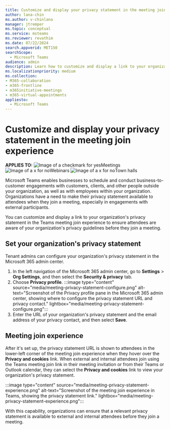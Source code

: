 ```yaml
---
title: Customize and display your privacy statement in the meeting join experience
author: lana-chin
ms.author: v-chinlana
manager: jtremper
ms.topic: conceptual
ms.service: msteams
ms.reviewer: revathim
ms.date: 07/22/2024
search.appverid: MET150
searchScope:
  - Microsoft Teams
audience: admin
description: Learn how to customize and display a link to your organization's privacy statement in the Teams meeting join experience. 
ms.localizationpriority: medium
ms.collection: 
- M365-collaboration
- m365-frontline
- m365initiative-meetings
- m365-virtual-appointments 
appliesto: 
  - Microsoft Teams
---
```


# Customize and display your privacy statement in the meeting join experience

**APPLIES TO:** ![Image of a checkmark for yes](/office/media/icons/success-teams.png)Meetings ![Image of a x for no](/office/media/icons/cancel-teams.png)Webinars ![Image of a x for no](/office/media/icons/cancel-teams.png)Town halls

Microsoft Teams enables businesses to schedule and conduct business-to-customer engagements with customers, clients, and other people outside your organization, as well as with employees within your organization. Organizations have a need to make their privacy statement available to attendees when they join a meeting, especially in engagements with external participants.

You can customize and display a link to your organization's privacy statement in the Teams meeting join experience to ensure attendees are aware of your organization's privacy guidelines before they join a meeting.

## Set your organization's privacy statement

Tenant admins can configure your organization's privacy statement in the Microsoft 365 admin center.

1. In the left navigation of the Microsoft 365 admin center, go to **Settings** > **Org Settings**, and then select the **Security & privacy** tab.
1. Choose **Privacy profile**.
    :::image type="content" source="media/meeting-privacy-statement-configure.png" alt-text="Screenshot of the Privacy profile pane in the Microsoft 365 admin center, showing where to configure the privacy statement URL and privacy contact." lightbox="media/meeting-privacy-statement-configure.png":::
1. Enter the URL of your organization's privacy statement and the email address of your privacy contact, and then select **Save**.

## Meeting join experience

After it's set up, the privacy statement URL is shown to attendees in the lower-left corner of the meeting join experience when they hover over the **Privacy and cookies** link. When external and internal attendees join using the Teams meeting join link in their meeting invitation or from their Teams or Outlook calendar, they can select the **Privacy and cookies** link to view your organization's privacy statement.

:::image type="content" source="media/meeting-privacy-statement-experience.png" alt-text="Screenshot of the meeting join experience in Teams, showing the privacy statement link." lightbox="media/meeting-privacy-statement-experience.png":::

With this capability, organizations can ensure that a relevant privacy statement is available to external and internal attendees before they join a meeting.
